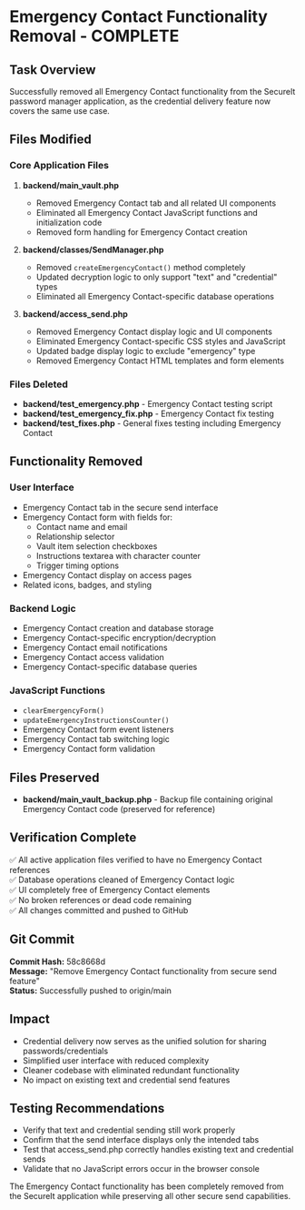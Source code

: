 # Emergency Contact Functionality Removal - COMPLETE

## Task Overview
Successfully removed all Emergency Contact functionality from the SecureIt password manager application, as the credential delivery feature now covers the same use case.

## Files Modified

### Core Application Files
1. **backend/main_vault.php**
   - Removed Emergency Contact tab and all related UI components
   - Eliminated all Emergency Contact JavaScript functions and initialization code
   - Removed form handling for Emergency Contact creation

2. **backend/classes/SendManager.php**
   - Removed `createEmergencyContact()` method completely
   - Updated decryption logic to only support "text" and "credential" types
   - Eliminated all Emergency Contact-specific database operations

3. **backend/access_send.php**
   - Removed Emergency Contact display logic and UI components
   - Eliminated Emergency Contact-specific CSS styles and JavaScript
   - Updated badge display logic to exclude "emergency" type
   - Removed Emergency Contact HTML templates and form elements

### Files Deleted
- **backend/test_emergency.php** - Emergency Contact testing script
- **backend/test_emergency_fix.php** - Emergency Contact fix testing
- **backend/test_fixes.php** - General fixes testing including Emergency Contact

## Functionality Removed

### User Interface
- Emergency Contact tab in the secure send interface
- Emergency Contact form with fields for:
  - Contact name and email
  - Relationship selector
  - Vault item selection checkboxes
  - Instructions textarea with character counter
  - Trigger timing options
- Emergency Contact display on access pages
- Related icons, badges, and styling

### Backend Logic
- Emergency Contact creation and database storage
- Emergency Contact-specific encryption/decryption
- Emergency Contact email notifications
- Emergency Contact access validation
- Emergency Contact-specific database queries

### JavaScript Functions
- `clearEmergencyForm()`
- `updateEmergencyInstructionsCounter()`
- Emergency Contact form event listeners
- Emergency Contact tab switching logic
- Emergency Contact form validation

## Files Preserved
- **backend/main_vault_backup.php** - Backup file containing original Emergency Contact code (preserved for reference)

## Verification Complete
✅ All active application files verified to have no Emergency Contact references  
✅ Database operations cleaned of Emergency Contact logic  
✅ UI completely free of Emergency Contact elements  
✅ No broken references or dead code remaining  
✅ All changes committed and pushed to GitHub  

## Git Commit
**Commit Hash:** 58c8668d  
**Message:** "Remove Emergency Contact functionality from secure send feature"  
**Status:** Successfully pushed to origin/main

## Impact
- Credential delivery now serves as the unified solution for sharing passwords/credentials
- Simplified user interface with reduced complexity
- Cleaner codebase with eliminated redundant functionality
- No impact on existing text and credential send features

## Testing Recommendations
- Verify that text and credential sending still work properly
- Confirm that the send interface displays only the intended tabs
- Test that access_send.php correctly handles existing text and credential sends
- Validate that no JavaScript errors occur in the browser console

The Emergency Contact functionality has been completely removed from the SecureIt application while preserving all other secure send capabilities.
